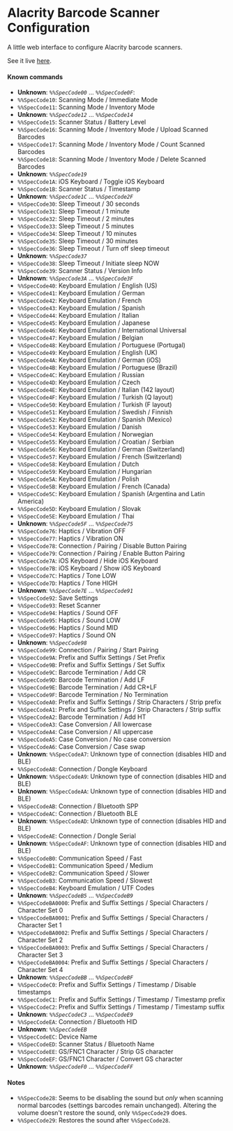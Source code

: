 # Alacrity Barcode Scanner Configuration

A little web interface to configure Alacrity barcode scanners.

See it live [here](https://juitnow.github.io/juit-alacrity-setup/).

#### Known commands

* **Unknown**: _`%%SpecCode00`_ ... _`%%SpecCode0F`_:
* `%%SpecCode10`: Scanning Mode / Immediate Mode
* `%%SpecCode11`: Scanning Mode / Inventory Mode
* **Unknown**: _`%%SpecCode12`_ ... _`%%SpecCode14`_
* `%%SpecCode15`: Scanner Status / Battery Level
* `%%SpecCode16`: Scanning Mode / Inventory Mode / Upload Scanned Barcodes
* `%%SpecCode17`: Scanning Mode / Inventory Mode / Count Scanned Barcodes
* `%%SpecCode18`: Scanning Mode / Inventory Mode / Delete Scanned Barcodes
* **Unknown**: _`%%SpecCode19`_
* `%%SpecCode1A`: iOS Keyboard / Toggle iOS Keyboard
* `%%SpecCode1B`: Scanner Status / Timestamp
* **Unknown**: _`%%SpecCode1C`_ ... _`%%SpecCode2F`_
* `%%SpecCode30`: Sleep Timeout / 30 seconds
* `%%SpecCode31`: Sleep Timeout / 1 minute
* `%%SpecCode32`: Sleep Timeout / 2 minutes
* `%%SpecCode33`: Sleep Timeout / 5 minutes
* `%%SpecCode34`: Sleep Timeout / 10 minutes
* `%%SpecCode35`: Sleep Timeout / 30 minutes
* `%%SpecCode36`: Sleep Timeout / Turn off sleep timeout
* **Unknown**: _`%%SpecCode37`_
* `%%SpecCode38`: Sleep Timeout / Initiate sleep NOW
* `%%SpecCode39`: Scanner Status / Version Info
* **Unknown**: _`%%SpecCode3A`_ ... _`%%SpecCode3F`_
* `%%SpecCode40`: Keyboard Emulation / English (US)
* `%%SpecCode41`: Keyboard Emulation / German
* `%%SpecCode42`: Keyboard Emulation / French
* `%%SpecCode43`: Keyboard Emulation / Spanish
* `%%SpecCode44`: Keyboard Emulation / Italian
* `%%SpecCode45`: Keyboard Emulation / Japanese
* `%%SpecCode46`: Keyboard Emulation / International Universal
* `%%SpecCode47`: Keyboard Emulation / Belgian
* `%%SpecCode48`: Keyboard Emulation / Portuguese (Portugal)
* `%%SpecCode49`: Keyboard Emulation / English (UK)
* `%%SpecCode4A`: Keyboard Emulation / German (iOS)
* `%%SpecCode4B`: Keyboard Emulation / Portuguese (Brazil)
* `%%SpecCode4C`: Keyboard Emulation / Russian
* `%%SpecCode4D`: Keyboard Emulation / Czech
* `%%SpecCode4E`: Keyboard Emulation / Italian (142 layout)
* `%%SpecCode4F`: Keyboard Emulation / Turkish (Q layout)
* `%%SpecCode50`: Keyboard Emulation / Turkish (F layout)
* `%%SpecCode51`: Keyboard Emulation / Swedish / Finnish
* `%%SpecCode52`: Keyboard Emulation / Spanish (Mexico)
* `%%SpecCode53`: Keyboard Emulation / Danish
* `%%SpecCode54`: Keyboard Emulation / Norwegian
* `%%SpecCode55`: Keyboard Emulation / Croatian / Serbian
* `%%SpecCode56`: Keyboard Emulation / German (Switzerland)
* `%%SpecCode57`: Keyboard Emulation / French (Switzerland)
* `%%SpecCode58`: Keyboard Emulation / Dutch
* `%%SpecCode59`: Keyboard Emulation / Hungarian
* `%%SpecCode5A`: Keyboard Emulation / Polish
* `%%SpecCode5B`: Keyboard Emulation / French (Canada)
* `%%SpecCode5C`: Keyboard Emulation / Spanish (Argentina and Latin America)
* `%%SpecCode5D`: Keyboard Emulation / Slovak
* `%%SpecCode5E`: Keyboard Emulation / Thai
* **Unknown**: _`%%SpecCode5F`_ ... _`%%SpecCode75`_
* `%%SpecCode76`: Haptics / Vibration OFF
* `%%SpecCode77`: Haptics / Vibration ON
* `%%SpecCode78`: Connection / Pairing / Disable Button Pairing
* `%%SpecCode79`: Connection / Pairing / Enable Button Pairing
* `%%SpecCode7A`: iOS Keyboard / Hide iOS Keyboard
* `%%SpecCode7B`: iOS Keyboard / Show iOS Keyboard
* `%%SpecCode7C`: Haptics / Tone LOW
* `%%SpecCode7D`: Haptics / Tone HIGH
* **Unknown**: _`%%SpecCode7E`_ ... _`%%SpecCode91`_
* `%%SpecCode92`: Save Settings
* `%%SpecCode93`: Reset Scanner
* `%%SpecCode94`: Haptics / Sound OFF
* `%%SpecCode95`: Haptics / Sound LOW
* `%%SpecCode96`: Haptics / Sound MID
* `%%SpecCode97`: Haptics / Sound ON
* **Unknown**: _`%%SpecCode98`_
* `%%SpecCode99`: Connection / Pairing / Start Pairing
* `%%SpecCode9A`: Prefix and Suffix Settings / Set Prefix
* `%%SpecCode9B`: Prefix and Suffix Settings / Set Suffix
* `%%SpecCode9C`: Barcode Termination / Add CR
* `%%SpecCode9D`: Barcode Termination / Add LF
* `%%SpecCode9E`: Barcode Termination / Add CR+LF
* `%%SpecCode9F`: Barcode Termination / No Termination
* `%%SpecCodeA0`: Prefix and Suffix Settings / Strip Characters / Strip prefix
* `%%SpecCodeA1`: Prefix and Suffix Settings / Strip Characters / Strip suffix
* `%%SpecCodeA2`: Barcode Termination / Add HT
* `%%SpecCodeA3`: Case Conversion / All lowercase
* `%%SpecCodeA4`: Case Conversion / All uppercase
* `%%SpecCodeA5`: Case Conversion / No case conversion
* `%%SpecCodeA6`: Case Conversion / Case swap
* **Unknown**: `%%SpecCodeA7`: Unknown type of connection (disables HID and BLE)
* `%%SpecCodeA8`: Connection / Dongle Keyboard
* **Unknown**: `%%SpecCodeA9`: Unknown type of connection (disables HID and BLE)
* **Unknown**: `%%SpecCodeAA`: Unknown type of connection (disables HID and BLE)
* `%%SpecCodeAB`: Connection / Bluetooth SPP
* `%%SpecCodeAC`: Connection / Bluetooth BLE
* **Unknown**: `%%SpecCodeAD`: Unknown type of connection (disables HID and BLE)
* `%%SpecCodeAE`: Connection / Dongle Serial
* **Unknown**: `%%SpecCodeAF`: Unknown type of connection (disables HID and BLE)
* `%%SpecCodeB0`: Communication Speed / Fast
* `%%SpecCodeB1`: Communication Speed / Medium
* `%%SpecCodeB2`: Communication Speed / Slower
* `%%SpecCodeB3`: Communication Speed / Slowest
* `%%SpecCodeB4`: Keyboard Emulation / UTF Codes
* **Unknown**: _`%%SpecCodeB5`_ ... _`%%SpecCodeB9`_
* `%%SpecCodeBA0000`: Prefix and Suffix Settings / Special Characters / Character Set 0
* `%%SpecCodeBA0001`: Prefix and Suffix Settings / Special Characters / Character Set 1
* `%%SpecCodeBA0002`: Prefix and Suffix Settings / Special Characters / Character Set 2
* `%%SpecCodeBA0003`: Prefix and Suffix Settings / Special Characters / Character Set 3
* `%%SpecCodeBA0004`: Prefix and Suffix Settings / Special Characters / Character Set 4
* **Unknown**: _`%%SpecCodeBB`_ ... _`%%SpecCodeBF`_
* `%%SpecCodeC0`: Prefix and Suffix Settings / Timestamp / Disable timestamps
* `%%SpecCodeC1`: Prefix and Suffix Settings / Timestamp / Timestamp prefix
* `%%SpecCodeC2`: Prefix and Suffix Settings / Timestamp / Timestamp suffix
* **Unknown**: _`%%SpecCodeC3`_ ... _`%%SpecCodeE9`_
* `%%SpecCodeEA`: Connection / Bluetooth HID
* **Unknown**: _`%%SpecCodeEB`_
* `%%SpecCodeEC`: Device Name
* `%%SpecCodeED`: Scanner Status / Bluetooth Name
* `%%SpecCodeEE`: GS/FNC1 Character / Strip GS character
* `%%SpecCodeEF`: GS/FNC1 Character / Convert GS character
* **Unknown**: _`%%SpecCodeF0`_ ... _`%%SpecCodeFF`_

#### Notes

* `%%SpecCode28`: Seems to be disabling the sound but *only* when scanning
  normal barcodes (settings barcodes remain unchanged). Altering the volume
  doesn't restore the sound, only `%%SpecCode29` does.
* `%%SpecCode29`: Restores the sound after `%%SpecCode28`.
